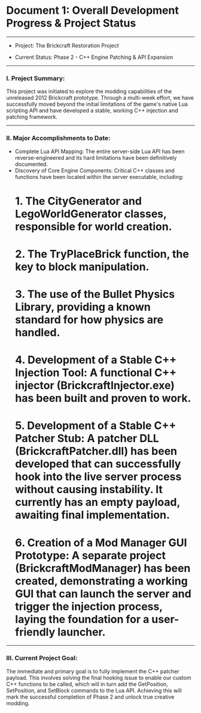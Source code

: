 # Document 1: Overall Development Progress & Project Status
---
* Project: The Brickcraft Restoration Project

* Current Status: Phase 2 - C++ Engine Patching & API Expansion
---

### I. Project Summary:
This project was initiated to explore the modding capabilities of the unreleased 2012 Brickcraft prototype. Through a multi-week effort, we have successfully moved beyond the initial limitations of the game's native Lua scripting API and have developed a stable, working C++ injection and patching framework.

---

### II. Major Accomplishments to Date:
* Complete Lua API Mapping: The entire server-side Lua API has been reverse-engineered and its hard limitations have been definitively documented.
* Discovery of Core Engine Components: Critical C++ classes and functions have been located within the server executable, including:
  # 1. The CityGenerator and LegoWorldGenerator classes, responsible for world creation.
  # 2. The TryPlaceBrick function, the key to block manipulation.
  # 3. The use of the Bullet Physics Library, providing a known standard for how physics are handled.
  # 4. Development of a Stable C++ Injection Tool: A functional C++ injector (BrickcraftInjector.exe) has been built and proven to work.
  # 5. Development of a Stable C++ Patcher Stub: A patcher DLL (BrickcraftPatcher.dll) has been developed that can successfully hook into the live server process without causing instability. It currently has an empty payload, awaiting final implementation.
  # 6. Creation of a Mod Manager GUI Prototype: A separate project (BrickcraftModManager) has been created, demonstrating a working GUI that can launch the server and trigger the injection process, laying the foundation for a user-friendly launcher.

---

### III. Current Project Goal:
The immediate and primary goal is to fully implement the C++ patcher payload. This involves solving the final hooking issue to enable our custom C++ functions to be called, which will in turn add the GetPosition, SetPosition, and SetBlock commands to the Lua API. Achieving this will mark the successful completion of Phase 2 and unlock true creative modding.
